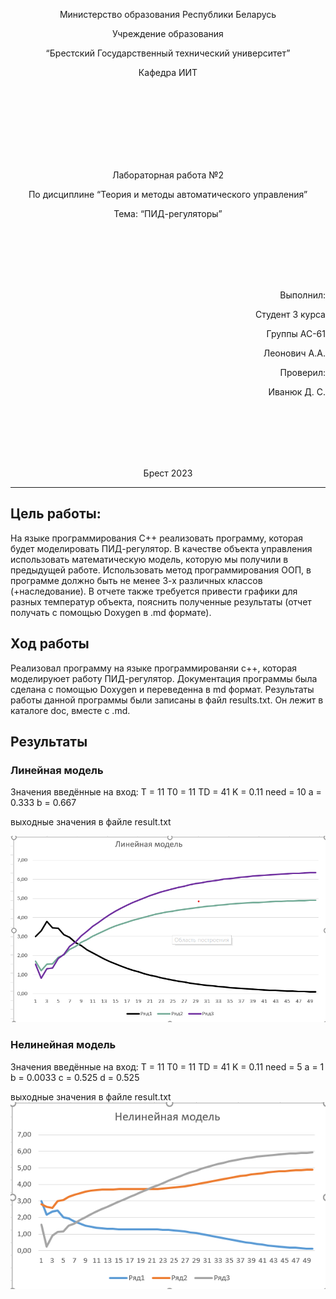 <p align="center"> Министерство образования Республики Беларусь</p>
<p align="center">Учреждение образования</p>
<p align="center">“Брестский Государственный технический университет”</p>
<p align="center">Кафедра ИИТ</p>
<br><br><br><br><br><br><br>
<p align="center">Лабораторная работа №2</p>
<p align="center">По дисциплине “Теория и методы автоматического управления”</p>
<p align="center">Тема: “ПИД-регуляторы”</p>
<br><br><br><br><br>
<p align="right">Выполнил:</p>
<p align="right">Студент 3 курса</p>
<p align="right">Группы АС-61</p>
<p align="right">Леонович А.А.</p>
<p align="right">Проверил:</p>
<p align="right">Иванюк Д. С.</p>
<br><br><br><br><br>
<p align="center">Брест 2023</p>

---

## Цель работы:  
На языке программирования C++ реализовать программу, которая будет моделировать ПИД-регулятор. В качестве объекта управления использовать математическую модель, которую мы получили в предыдущей работе. Использовать метод программирования ООП, в программе должно быть не менее 3-х различных классов (+наследование). В отчете также требуется привести графики для разных температур объекта, пояснить полученные результаты (отчет получать с помощью Doxygen в .md формате). 

## Ход работы  
Реализовал программу на языке программированяи c++, которая моделируюет работу ПИД-регулятор. Документация программы была сделана с помощью Doxygen и переведенна в md формат. Результаты работы данной программы были записаны в файл results.txt. Он лежит в каталоге doc, вместе с .md.

## Результаты 

### Линейная модель

Значения введённые на вход: 
T = 11
T0 = 11 
TD = 41
K = 0.11
need = 10
a = 0.333 
b = 0.667

выходные значения в файле result.txt

![](linear.png)
### Нелинейная модель

Значения введённые на вход: 
T = 11
T0 = 11 
TD = 41
K = 0.11
need = 5
a = 1
b = 0.0033
c = 0.525 
d = 0.525

выходные значения в файле result.txt
![](Nonlinear.png)